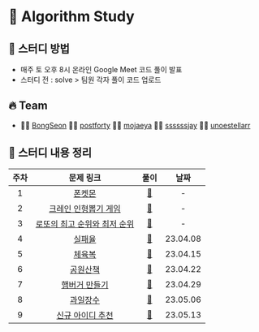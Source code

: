 # 🔆 Algorithm Study

## 📁 스터디 방법

- 매주 토 오후 8시 온라인 Google Meet 코드 풀이 발표
- 스터디 전 : solve > 팀원 각자 풀이 코드 업로드

## 🔥 Team

- 👨‍💻 [BongSeon](https://github.com/BongSeon) 👨‍💻 [postforty](https://github.com/postforty) 👨‍💻 [mojaeya](https://github.com/mojaeya) 👨‍💻 [ssssssjay](https://github.com/ssssssjay) 👨‍💻 [unoestellarr](https://github.com/unoestellar)
## 📌 스터디 내용 정리

|주차|문제 링크|풀이|날짜|
|:---:|:---:|:---:|:---:|
|1|[폰켓몬](https://school.programmers.co.kr/learn/courses/30/lessons/1845)|[📁](https://github.com/mojaeya/algorithm-gaepum/tree/main/solve/0300_폰켓몬)|-|
|2|[크레인 인형뽑기 게임](https://school.programmers.co.kr/learn/courses/30/lessons/64061)|[📁](https://github.com/mojaeya/algorithm-gaepum/tree/main/solve/0400_크레인%20인형뽑기%20게임)|-|
|3|[로또의 최고 순위와 최저 순위](https://school.programmers.co.kr/learn/courses/30/lessons/77484)|[📁](https://github.com/mojaeya/algorithm-gaepum/tree/main/solve/0300_로또의%20최고%20순위와%20최저%20순위%20)|-|
|4|[실패율](https://school.programmers.co.kr/learn/courses/30/lessons/42889)|[📁](https://github.com/mojaeya/algorithm-gaepum/tree/main/solve/0408_실패율)|23.04.08|
|5|[체육복](https://school.programmers.co.kr/learn/courses/30/lessons/42862)|[📁](https://github.com/mojaeya/algorithm-gaepum/tree/main/solve/0415_체육복)|23.04.15|
|6|[공원산책](https://school.programmers.co.kr/learn/courses/30/lessons/172928)|[📁](https://github.com/mojaeya/algorithm-gaepum/tree/main/solve/0422_공원산책)|23.04.22|
|7|[햄버거 만들기](https://school.programmers.co.kr/learn/courses/30/lessons/133502)|[📁](https://github.com/mojaeya/algorithm-gaepum/tree/main/solve/0429_햄버거%20만들기)|23.04.29|
|8|[과일장수](https://school.programmers.co.kr/learn/courses/30/lessons/135808)|[📁](https://github.com/mojaeya/algorithm-gaepum/tree/main/solve/0506_과일장수)|23.05.06|
|9|[신규 아이디 추천](https://school.programmers.co.kr/learn/courses/30/lessons/72410)|[📁](https://github.com/mojaeya/algorithm-gaepum/tree/main/solve/0513_신규%20아이디%20추천)|23.05.13|





